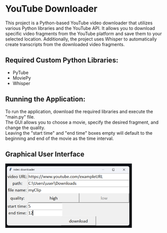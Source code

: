 # YouTube Downloader
This project is a Python-based YouTube video downloader that utilizes various Python libraries and the YouTube API.
It allows you to download specific video fragments from the YouTube platform and save them to your selected location. Additionally, the project uses Whisper to automatically create transcripts from the downloaded video fragments.

## Required Custom Python Libraries:
- PyTube
- MoviePy
- Whisper

## Running the Application:
To run the application, download the required libraries and execute the "main.py" file. <br>
The GUI allows you to choose a movie, specify the desired fragment, and change the quality. <br>
Leaving the "start time" and "end time" boxes empty will default to the beginning and end of the movie as the time interval.

## Graphical User Interface
<img src="https://github.com/OskarSzafer/youtube_downloader/blob/main/GUI.png" width="400">
